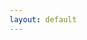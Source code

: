 ```yaml
---
layout: default
---
```

<script type="text/javascript" src="./iiif-annotation.js"></script>
<link rel="stylesheet" type="text/css" href="https://ncsu-libraries.github.io/iiif-annotation/dist/iiif-annotation.css">
<iiif-storyboard ws="wss://intense-hamlet-45148.herokuapp.com" annotationlist="https://dnoneill.github.io/annotate/annotations/0001-list.json" styling="tts: en; fullpage: true; hide_annocontrols: true;"></iiif-storyboard>

<style>
	#header_toolbar {
		display: none;
	}
	.annotation {
		height: 100%;
		top: 0px;
		max-height: 100%;
		margin-left: 0px;
		font-size: 18px;
	}
</style>
